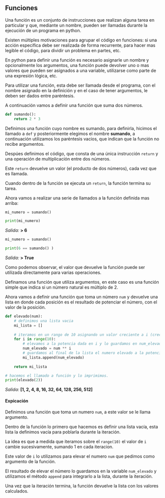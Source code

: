 ## Funciones

Una función es un conjunto de instrucciones que realizan alguna tarea en particular y que, mediante un nombre, pueden ser llamadas durante la ejecución de un programa en python.


Existen múltiples motivaciones para agrupar el código en funciones: si una acción específica debe ser realizada de forma recurrente, para hacer mas legible el código, para dividir un problema en partes, etc.

En python para definir una función es necesario asignarle un nombre y opcionalmente los argumentos, una función puede devolver uno o mas valores que pueden ser asignados a una variable, utilizarse como parte de una expresión lógica, etc.

Para utilizar una función, esta debe ser llamada desde el programa, con el nombre asignado en la definición y en el caso de tener argumentos, le deben ser dados entre paréntesis.


A continuación vamos a definir una función que suma dos números.

``` python
def sumando():
    return 2 * 3
```

Definimos una función cuyo nombre es sumando, para definirla, hicimos el llamado a `def` y posteriormente elegimos el nombre **sumando**, a continuación utilizamos los paréntesis vacios, que indican que la función no recibe argumentos.

Despúes definimos el código, que consta de una única instrucción `return` y una operación de multiplicación entre dos números. 

Este `return` devuelve un valor (el producto de dos números), cada vez que es llamada.

Cuando dentro de la función se ejecuta un `return`, la función termina su tarea.

Ahora vamos a realizar una serie de llamados a la función definida mas arriba:

``` python
mi_numero = sumando()

print(mi_numero)
```
_Salida:_
**> 6**

``` python
mi_numero = sumando()

print(6 == sumando() )
```
  _Salida:_
**> True**


Como podemos observar, el valor que devuelve la función puede ser utilizada directamente para varias operaciones.

Definamos una función que utiliza argumentos, en este caso es una función simple que indica si un número natural es múltiplo de 2.



Ahora vamos a definir una función que toma un número `num` y devuelve una lista en donde cada posición es el resultado de potenciar el número, con el valor de la posición.

``` python
def elevado(num):
    # definimos una lista vacia
    mi_lista = []
    
    # iteramos en un rango de 10 asignando un valor creciente a i (crece de 1 en 1)
    for i in range(10):
        # elevamos a la potencia dada en i y lo guardamos en num_elevado
        num_elevado = num ** i
        # guardamos al final de la lista el numero elevado a la potencia i
        mi_lista.append(num_elevado)
      
    return mi_lista  

# hacemos el llamado a función y lo imprimimos.
print(elevado(2))
```
  _Salida:_
**[1, 2, 4, 8, 16, 32, 64, 128, 256, 512]**

#### Expicación
Definimos una función que toma un numero `num`, a este valor se le llama argumento.

Dentro de la función lo primero que hacemos es definir una lista vacía, esta lista la definimos vacía para poblarla durante la iteración.

La idea es que a medida que iteramos sobre el `range(10)` el valor de `i` cambie sucesivamente, sumando 1 en cada iteracion. 

Este valor de `i` lo utilizamos para elevar el numero `num` que pedimos como argumento de la función.

El resultado de elevar el número lo guardamos en la variable `num_elevado` y utilizamos el método `append` para integrarlo a la lista, durante la iteración.

Una vez que la iteración termina, la función devuelve la lista con los valores calculados.




